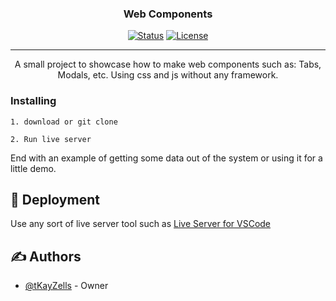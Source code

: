 <h3 align="center">Web Components</h3>

<div align="center">

[![Status](https://img.shields.io/badge/status-active-success.svg)]()
[![License](https://img.shields.io/badge/license-MIT-blue.svg)](/LICENSE)

</div>

---

<p align="center"> 
  A small project to showcase how to make web components such as: Tabs, Modals, etc. Using css and js without any framework.
    <br> 
</p>


### Installing

```
1. download or git clone
```

```
2. Run live server
```

End with an example of getting some data out of the system or using it for a little demo.


## 🚀 Deployment

Use any sort of live server tool such as [Live Server for VSCode](https://github.com/ritwickdey/vscode-live-server)

## ✍️ Authors

- [@tKayZells](https://github.com/tKayZells) - Owner
